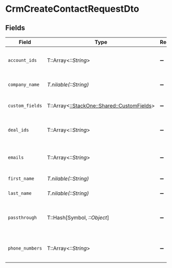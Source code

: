 # CrmCreateContactRequestDto


## Fields

| Field                                                                             | Type                                                                              | Required                                                                          | Description                                                                       | Example                                                                           |
| --------------------------------------------------------------------------------- | --------------------------------------------------------------------------------- | --------------------------------------------------------------------------------- | --------------------------------------------------------------------------------- | --------------------------------------------------------------------------------- |
| `account_ids`                                                                     | T::Array<*::String*>                                                              | :heavy_minus_sign:                                                                | List of associated account IDs                                                    | [<br/>"account-123",<br/>"account-456"<br/>]                                      |
| `company_name`                                                                    | *T.nilable(::String)*                                                             | :heavy_minus_sign:                                                                | The contact company name                                                          | Apple Inc.                                                                        |
| `custom_fields`                                                                   | T::Array<[::StackOne::Shared::CustomFields](../../models/shared/customfields.md)> | :heavy_minus_sign:                                                                | Contact custom fields                                                             |                                                                                   |
| `deal_ids`                                                                        | T::Array<*::String*>                                                              | :heavy_minus_sign:                                                                | List of associated deal IDs                                                       | [<br/>"deal-001",<br/>"deal-002"<br/>]                                            |
| `emails`                                                                          | T::Array<*::String*>                                                              | :heavy_minus_sign:                                                                | List of contact email addresses                                                   | [<br/>"steve@apple.com"<br/>]                                                     |
| `first_name`                                                                      | *T.nilable(::String)*                                                             | :heavy_minus_sign:                                                                | The contact first name                                                            | Steve                                                                             |
| `last_name`                                                                       | *T.nilable(::String)*                                                             | :heavy_minus_sign:                                                                | The contact last name                                                             | Wozniak                                                                           |
| `passthrough`                                                                     | T::Hash[Symbol, *::Object*]                                                       | :heavy_minus_sign:                                                                | Value to pass through to the provider                                             | {<br/>"other_known_names": "John Doe"<br/>}                                       |
| `phone_numbers`                                                                   | T::Array<*::String*>                                                              | :heavy_minus_sign:                                                                | List of contact phone numbers                                                     | [<br/>"123-456-7890"<br/>]                                                        |